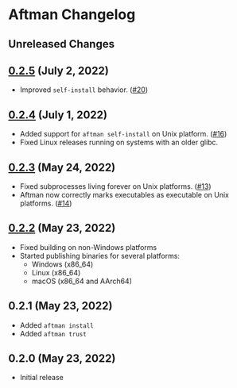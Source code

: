 # Aftman Changelog

## Unreleased Changes

## [0.2.5] (July 2, 2022)
* Improved `self-install` behavior. ([#20])

[#20]: https://github.com/LPGhatguy/aftman/pull/20
[0.2.5]: https://github.com/LPGhatguy/aftman/releases/tag/v0.2.5

## [0.2.4] (July 1, 2022)
* Added support for `aftman self-install` on Unix platform. ([#16])
* Fixed Linux releases running on systems with an older glibc.

[#16]: https://github.com/LPGhatguy/aftman/pull/16
[0.2.4]: https://github.com/LPGhatguy/aftman/releases/tag/v0.2.4

## [0.2.3] (May 24, 2022)
* Fixed subprocesses living forever on Unix platforms. ([#13])
* Aftman now correctly marks executables as executable on Unix platforms. ([#14])

[#13]: https://github.com/LPGhatguy/aftman/pull/13
[#14]: https://github.com/LPGhatguy/aftman/pull/14
[0.2.3]: https://github.com/LPGhatguy/aftman/releases/tag/v0.2.3

## [0.2.2] (May 23, 2022)
* Fixed building on non-Windows platforms
* Started publishing binaries for several platforms:
	* Windows (x86_64)
	* Linux (x86_64)
	* macOS (x86_64 and AArch64)

[0.2.2]: https://github.com/LPGhatguy/aftman/releases/tag/v0.2.2

## 0.2.1 (May 23, 2022)
* Added `aftman install`
* Added `aftman trust`

## 0.2.0 (May 23, 2022)
* Initial release